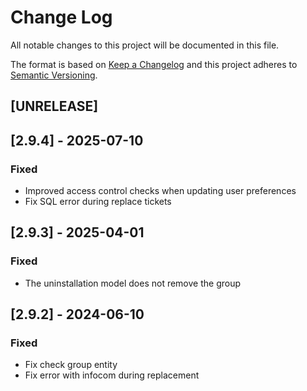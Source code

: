 # Change Log

All notable changes to this project will be documented in this file.

The format is based on [Keep a Changelog](http://keepachangelog.com/)
and this project adheres to [Semantic Versioning](http://semver.org/).

## [UNRELEASE]

## [2.9.4] - 2025-07-10

### Fixed
- Improved access control checks when updating user preferences
- Fix SQL error during replace tickets

## [2.9.3] - 2025-04-01

### Fixed

- The uninstallation model does not remove the group

## [2.9.2] - 2024-06-10

### Fixed

- Fix check group entity
- Fix error with infocom during replacement
